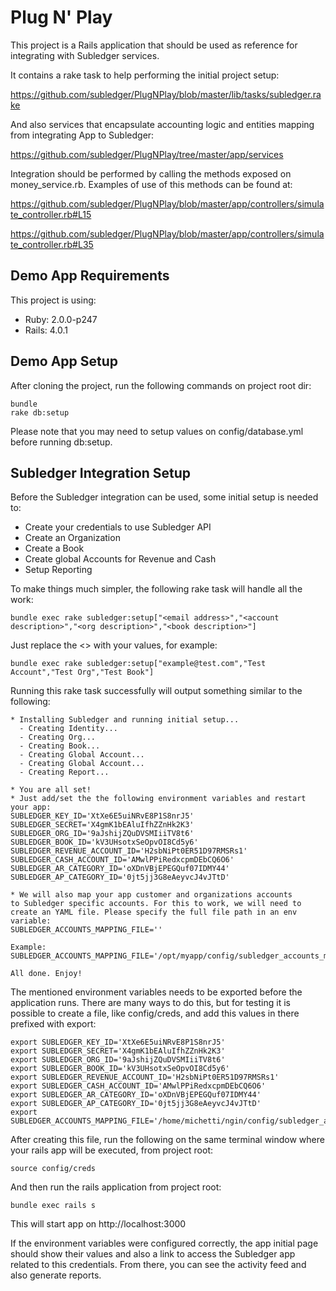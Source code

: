 # Plug N' Play

This project is a Rails application that should be used as reference for integrating with Subledger services.

It contains a rake task to help performing the initial project setup:

https://github.com/subledger/PlugNPlay/blob/master/lib/tasks/subledger.rake


And also services that encapsulate accounting logic and entities mapping from integrating App to Subledger:

https://github.com/subledger/PlugNPlay/tree/master/app/services

Integration should be performed by calling the methods exposed on money_service.rb. Examples of use of this methods can be found at:

https://github.com/subledger/PlugNPlay/blob/master/app/controllers/simulate_controller.rb#L15

https://github.com/subledger/PlugNPlay/blob/master/app/controllers/simulate_controller.rb#L35

## Demo App Requirements

This project is using:

* Ruby: 2.0.0-p247
* Rails: 4.0.1 


## Demo App Setup

After cloning the project, run the following commands on project root dir:

```
bundle
rake db:setup
```

Please note that you may need to setup values on config/database.yml before running db:setup.


## Subledger Integration Setup

Before the Subledger integration can be used, some initial setup is needed to:

* Create your credentials to use Subledger API
* Create an Organization
* Create a Book
* Create global Accounts for Revenue and Cash
* Setup Reporting

To make things much simpler, the following rake task will handle all the work:
```
bundle exec rake subledger:setup["<email address>","<account description>","<org description>","<book description>"]
```

Just replace the <> with your values, for example:
```
bundle exec rake subledger:setup["example@test.com","Test Account","Test Org","Test Book"]
```

Running this rake task successfully will output something similar to the following:
```
* Installing Subledger and running initial setup...
  - Creating Identity...
  - Creating Org...
  - Creating Book...
  - Creating Global Account...
  - Creating Global Account...
  - Creating Report...

* You are all set!
* Just add/set the the following environment variables and restart your app:
SUBLEDGER_KEY_ID='XtXe6E5uiNRvE8P1S8nrJ5'
SUBLEDGER_SECRET='X4gmK1bEAluIfhZZnHk2K3'
SUBLEDGER_ORG_ID='9aJshijZQuDVSMIiiTV8t6'
SUBLEDGER_BOOK_ID='kV3UHsotxSeOpvOI8Cd5y6'
SUBLEDGER_REVENUE_ACCOUNT_ID='H2sbNiPt0ER51D97RMSRs1'
SUBLEDGER_CASH_ACCOUNT_ID='AMwlPPiRedxcpmDEbCQ6O6'
SUBLEDGER_AR_CATEGORY_ID='oXDnVBjEPEGQuf07IDMY44'
SUBLEDGER_AP_CATEGORY_ID='0jt5jj3G8eAeyvcJ4vJTtD'

* We will also map your app customer and organizations accounts
to Subledger specific accounts. For this to work, we will need to
create an YAML file. Please specify the full file path in an env
variable:
SUBLEDGER_ACCOUNTS_MAPPING_FILE=''

Example:
SUBLEDGER_ACCOUNTS_MAPPING_FILE='/opt/myapp/config/subledger_accounts_mapping.yml'

All done. Enjoy!
```

The mentioned environment variables needs to be exported before the application runs. There are many ways to do this, but for testing it is possible to create a file, like config/creds, and add this values in there prefixed with export:

```
export SUBLEDGER_KEY_ID='XtXe6E5uiNRvE8P1S8nrJ5'
export SUBLEDGER_SECRET='X4gmK1bEAluIfhZZnHk2K3'
export SUBLEDGER_ORG_ID='9aJshijZQuDVSMIiiTV8t6'
export SUBLEDGER_BOOK_ID='kV3UHsotxSeOpvOI8Cd5y6'
export SUBLEDGER_REVENUE_ACCOUNT_ID='H2sbNiPt0ER51D97RMSRs1'
export SUBLEDGER_CASH_ACCOUNT_ID='AMwlPPiRedxcpmDEbCQ6O6'
export SUBLEDGER_AR_CATEGORY_ID='oXDnVBjEPEGQuf07IDMY44'
export SUBLEDGER_AP_CATEGORY_ID='0jt5jj3G8eAeyvcJ4vJTtD'
export SUBLEDGER_ACCOUNTS_MAPPING_FILE='/home/michetti/ngin/config/subledger_accounts_mapping.yml'
```

After creating this file, run the following on the same terminal window where your rails app will be executed, from project root:
```
source config/creds
```

And then run the rails application from project root:
```
bundle exec rails s
```

This will start app on http://localhost:3000

If the environment variables were configured correctly, the app initial page should show their values and also a link to access the Subledger app related to this credentials. From there, you can see the activity feed and also generate reports.
